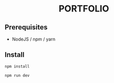 <h1 align="center">PORTFOLIO</h1>

## Prerequisites

- NodeJS / npm / yarn

## Install

```sh
npm install
```

```sh
npm run dev
```
